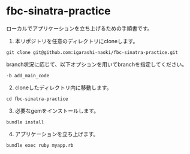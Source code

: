 # fbc-sinatra-practice

ローカルでアプリケーションを立ち上げるための手順書です。

1. 本リポジトリを任意のディレクトリにcloneします。

```shell
git clone git@github.com:igarashi-naoki/fbc-sinatra-practice.git
```
branch状況に応じて、以下オプションを用いてbranchを指定してください。
```shell
-b add_main_code
```

2. cloneしたディレクトリ内に移動します。
```shell
cd fbc-sinatra-practice
```

3.  必要なgemをインストールします。
```shell
bundle install
```

4.  アプリケーションを立ち上げます。
```shell
bundle exec ruby myapp.rb
```
